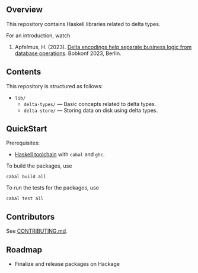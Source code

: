 ## Overview

This repository contains Haskell libraries related to delta types.

For an introduction, watch

1. Apfelmus, H. (2023). [Delta encodings help separate business logic from database operations][bobkonf]. Bobkonf 2023, Berlin.

  [bobkonf]: https://bobkonf.de/2023/apfelmus.html

## Contents

This repository is structured as follows:

* `lib/`
    * `delta-types/` — Basic concepts related to delta types.
    * `delta-store/` — Storing data on disk using delta types.

## QuickStart

Prerequisites:

* [Haskell toolchain](https://www.haskell.org/downloads/) with `cabal` and `ghc`.

To build the packages, use

```console
cabal build all
```

To run the tests for the packages, use

```console
cabal test all
```

## Contributors

See [CONTRIBUTING.md](CONTRIBUTING.md).

## Roadmap

* Finalize and release packages on Hackage

  [hackage]: https://hackage.haskell.org
  [haskell]: https://haskell.org
